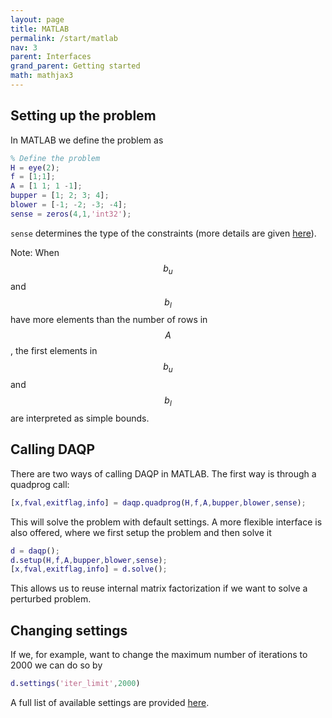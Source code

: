 ```yaml
---
layout: page
title: MATLAB 
permalink: /start/matlab
nav: 3 
parent: Interfaces 
grand_parent: Getting started 
math: mathjax3
---
```



## Setting up the problem
In MATLAB we define the problem as 
```matlab
% Define the problem
H = eye(2);
f = [1;1]; 
A = [1 1; 1 -1];
bupper = [1; 2; 3; 4];
blower = [-1; -2; -3; -4];
sense = zeros(4,1,'int32');
```
`sense` determines the type of the constraints (more details are given [here](/parameters/#constraint-classification)).

Note: When $$b_u$$ and $$b_l$$ have more elements than the number of rows in $$A$$, the first elements in $$b_u$$ and $$b_l$$ are interpreted as simple bounds. 

## Calling DAQP
There are two ways of calling DAQP in MATLAB. The first way is through a quadprog call: 
```matlab
[x,fval,exitflag,info] = daqp.quadprog(H,f,A,bupper,blower,sense);
```
This will solve the problem with default settings. A more flexible interface is also offered, where we first setup the problem and then solve it 
```matlab
d = daqp();
d.setup(H,f,A,bupper,blower,sense);
[x,fval,exitflag,info] = d.solve();
```
This allows us to reuse internal matrix factorization if we want to solve a perturbed problem. 

## Changing settings
If we, for example, want to change the maximum number of iterations to 2000 we can do so by
```matlab
d.settings('iter_limit',2000)
```

A full list of available settings are provided [here](/parameters/#settings).
